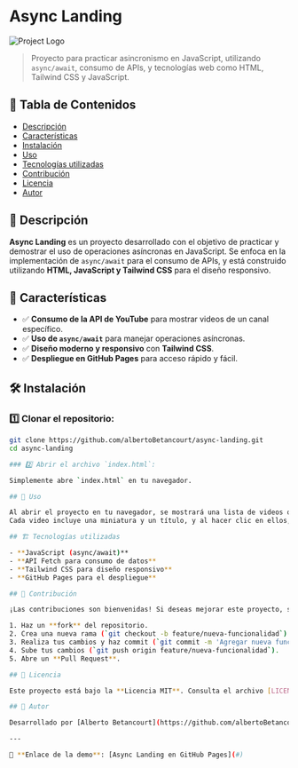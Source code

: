 # Async Landing

![Project Logo](https://via.placeholder.com/150)

> Proyecto para practicar asincronismo en JavaScript, utilizando `async/await`, consumo de APIs, y tecnologías web como HTML, Tailwind CSS y JavaScript.

## 📌 Tabla de Contenidos

- [Descripción](#descripción)
- [Características](#características)
- [Instalación](#instalación)
- [Uso](#uso)
- [Tecnologías utilizadas](#tecnologías-utilizadas)
- [Contribución](#contribución)
- [Licencia](#licencia)
- [Autor](#autor)

## 📖 Descripción

**Async Landing** es un proyecto desarrollado con el objetivo de practicar y demostrar el uso de operaciones asíncronas en JavaScript. Se enfoca en la implementación de `async/await` para el consumo de APIs, y está construido utilizando **HTML, JavaScript y Tailwind CSS** para el diseño responsivo.

## 🚀 Características

- ✅ **Consumo de la API de YouTube** para mostrar videos de un canal específico.
- ✅ **Uso de `async/await`** para manejar operaciones asíncronas.
- ✅ **Diseño moderno y responsivo** con **Tailwind CSS**.
- ✅ **Despliegue en GitHub Pages** para acceso rápido y fácil.

## 🛠 Instalación

### 1️⃣ Clonar el repositorio:

```bash
git clone https://github.com/albertoBetancourt/async-landing.git
cd async-landing

### 2️⃣ Abrir el archivo `index.html`:

Simplemente abre `index.html` en tu navegador.

## 🎯 Uso

Al abrir el proyecto en tu navegador, se mostrará una lista de videos obtenidos de la API de YouTube.  
Cada video incluye una miniatura y un título, y al hacer clic en ellos, serás redirigido al video correspondiente en YouTube.

## 🏗 Tecnologías utilizadas

- **JavaScript (async/await)**
- **API Fetch para consumo de datos**
- **Tailwind CSS para diseño responsivo**
- **GitHub Pages para el despliegue**

## 🤝 Contribución

¡Las contribuciones son bienvenidas! Si deseas mejorar este proyecto, sigue estos pasos:

1. Haz un **fork** del repositorio.
2. Crea una nueva rama (`git checkout -b feature/nueva-funcionalidad`).
3. Realiza tus cambios y haz commit (`git commit -m 'Agregar nueva funcionalidad'`).
4. Sube tus cambios (`git push origin feature/nueva-funcionalidad`).
5. Abre un **Pull Request**.

## 📜 Licencia

Este proyecto está bajo la **Licencia MIT**. Consulta el archivo [LICENSE](LICENSE) para más detalles.

## 👤 Autor

Desarrollado por [Alberto Betancourt](https://github.com/albertoBetancourt).

---

🚀 **Enlace de la demo**: [Async Landing en GitHub Pages](#)


